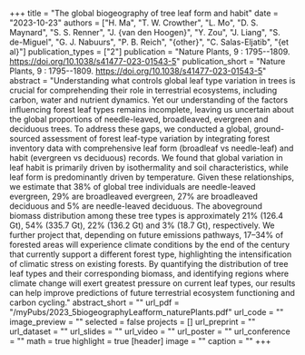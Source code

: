 +++
title = "The global biogeography of tree leaf form and habit"
date = "2023-10-23"
authors = ["H. Ma", "T. W. Crowther", "L. Mo", "D. S. Maynard", "S. S. Renner", "J. {van den Hoogen}", "Y. Zou", "J. Liang", "S. de-Miguel", "G. J. Nabuurs", "P. B. Reich", "{other}", "C. Salas-Eljatib", "{et al}"]
publication_types = ["2"]
publication = "Nature Plants, 9 : 1795--1809. https://doi.org/10.1038/s41477-023-01543-5"
publication_short = "Nature Plants, 9 : 1795--1809. https://doi.org/10.1038/s41477-023-01543-5"
abstract = "Understanding what controls global leaf type variation in trees is crucial for comprehending their role in terrestrial ecosystems, including carbon, water and nutrient dynamics. Yet our understanding of the factors influencing forest leaf types remains incomplete, leaving us uncertain about the global proportions of needle-leaved, broadleaved, evergreen and deciduous trees. To address these gaps, we conducted a global, ground-sourced assessment of forest leaf-type variation by integrating forest inventory data with comprehensive leaf form (broadleaf vs needle-leaf) and habit (evergreen vs deciduous) records. We found that global variation in leaf habit is primarily driven by isothermality and soil characteristics, while leaf form is predominantly driven by temperature. Given these relationships, we estimate that 38% of global tree individuals are needle-leaved evergreen, 29% are broadleaved evergreen, 27% are broadleaved deciduous and 5% are needle-leaved deciduous. The aboveground biomass distribution among these tree types is approximately 21% (126.4 Gt), 54% (335.7 Gt), 22% (136.2 Gt) and 3% (18.7 Gt), respectively. We further project that, depending on future emissions pathways, 17–34% of forested areas will experience climate conditions by the end of the century that currently support a different forest type, highlighting the intensification of climatic stress on existing forests. By quantifying the distribution of tree leaf types and their corresponding biomass, and identifying regions where climate change will exert greatest pressure on current leaf types, our results can help improve predictions of future terrestrial ecosystem functioning and carbon cycling."
abstract_short = ""
url_pdf = "/myPubs/2023_5biogeographyLeafform_naturePlants.pdf"
url_code = ""
image_preview = ""
selected = false
projects = []
url_preprint = ""
url_dataset = ""
url_slides = ""
url_video = ""
url_poster = ""
url_conference = ""
math = true
highlight = true
[header]
image = ""
caption = ""
+++
